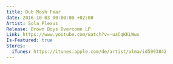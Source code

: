 ```yaml
---
title: Dub Mosh Fear
date: 2016-10-03 00:00:00 +02:00
Artist: Sola Plexus
Release: Brown Boys Overcome LP
Link: https://www.youtube.com/watch?v=-uaCqKKLWws
Is-Featured: true
Stores:
  iTunes: https://itunes.apple.com/de/artist/alma/id5993842
---
```


